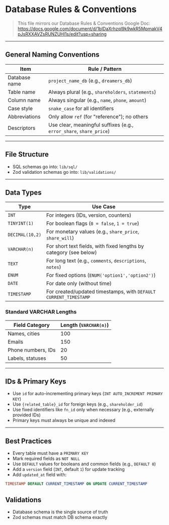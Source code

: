 # Database Rules & Conventions

> This file mirrors our Database Rules & Conventions Google Doc:
> https://docs.google.com/document/d/1blDaXrhzql9k9wkR5MpmakV4pJsRXXAVZsRUNZUHl1s/edit?usp=sharing

---

## General Naming Conventions

| Item           | Rule / Pattern                                 |
|----------------|------------------------------------------------|
| Database name  | `project_name_db` (e.g., `dreamers_db`)        |
| Table name     | Always plural (e.g., `shareholders`, `statements`) |
| Column name    | Always singular (e.g., `name`, `phone`, `amount`) |
| Case style     | `snake_case` for all identifiers               |
| Abbreviations  | Only allow `ref` (for "reference"); no others  |
| Descriptors    | Use clear, meaningful suffixes (e.g., `error_share`, `share_price`) |

---

## File Structure

- SQL schemas go into: `lib/sql/`
- Zod validation schemas go into: `lib/validations/`

---

## Data Types

| Type          | Use Case                                                                 |
|---------------|--------------------------------------------------------------------------|
| `INT`         | For integers (IDs, version, counters)                                    |
| `TINYINT(1)`  | For boolean flags (`0 = false`, `1 = true`)                              |
| `DECIMAL(10,2)` | For monetary values (e.g., `share_price`, `share_will`)                |
| `VARCHAR(n)`  | For short text fields, with fixed lengths by category (see below)        |
| `TEXT`        | For long text (e.g., `comments`, `descriptions`, `notes`)                |
| `ENUM`        | For fixed options (`ENUM('option1','option2')`)                          |
| `DATE`        | For date only (without time)                                             |
| `TIMESTAMP`   | For created/updated timestamps, with `DEFAULT CURRENT_TIMESTAMP`         |

### Standard VARCHAR Lengths

| Field Category         | Length (`VARCHAR(n)`) |
|------------------------|-----------------------|
| Names, cities          | 100                   |
| Emails                 | 150                   |
| Phone numbers, IDs     | 20                    |
| Labels, statuses       | 50                    |

---

## IDs & Primary Keys

- Use `id` for auto-incrementing primary keys (`INT AUTO_INCREMENT PRIMARY KEY`)
- Use `{related_table}_id` for foreign keys (e.g., `shareholder_id`)
- Use fixed identifiers like `fn_id` only when necessary (e.g., externally provided IDs)
- Primary keys must always be unique and indexed

---

## Best Practices

- Every table must have a `PRIMARY KEY`
- Mark required fields as `NOT NULL`
- Use `DEFAULT` values for booleans and common fields (e.g., `DEFAULT 0`)
- Add a `version` field (`INT`, default `1`) for update tracking
- Add `updated_at` field with:

```sql
TIMESTAMP DEFAULT CURRENT_TIMESTAMP ON UPDATE CURRENT_TIMESTAMP
```

## Validations

- Database schema is the single source of truth
- Zod schemas must match DB schema exactly
